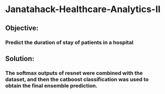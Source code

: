 # Janatahack-Healthcare-Analytics-II
## Objective:
### Predict the duration of stay of patients in a hospital

## Solution:
### The softmax outputs of resnet were combined with the dataset, and then the catboost classification was used to obtain the final ensemble prediction.
